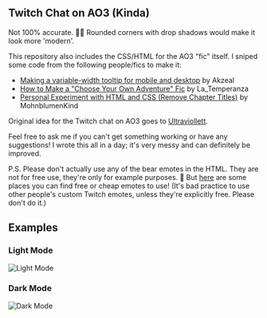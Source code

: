 ## Twitch Chat on AO3 (Kinda)

Not 100% accurate. 😮‍💨 Rounded corners with drop shadows would make it look more 'modern'.

This repository also includes the CSS/HTML for the AO3 "fic" itself. I sniped some code from the following people/fics to make it:
- [Making a variable-width tooltip for mobile and desktop](https://archiveofourown.org/works/38363089) by Akzeal
- [How to Make a "Choose Your Own Adventure" Fic](https://archiveofourown.org/works/11514573) by La_Temperanza
- [Personal Experiment with HTML and CSS (Remove Chapter Titles)](https://archiveofourown.org/collections/A_Guide_to_Coding_and_Fanworks/works/15685086) by MohnblumenKind

Original idea for the Twitch chat on AO3 goes to [Ultraviollett](https://archiveofourown.org/collections/ao3_socmed_work_skin/works/40086258).

Feel free to ask me if you can't get something working or have any suggestions! I wrote this all in a day; it's very messy and can definitely be improved.

P.S. Please don't actually use any of the bear emotes in the HTML. They are not for free use, they're only for example purposes. 🥲 But [here](https://old.reddit.com/r/Twitch/comments/kqdrwo/free_emotes/) are some places you can find free or cheap emotes to use! (It's bad practice to use other people's custom Twitch emotes, unless they're explicitly free. Please don't do it.)

## Examples

### Light Mode

![Light Mode](https://i.imgur.com/gigz83X.gif "Gif")

### Dark Mode

![Dark Mode](https://i.imgur.com/T6fgfyh.gif "Gif")

